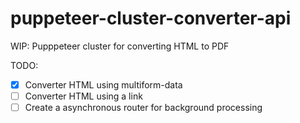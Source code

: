# puppeteer-cluster-converter-api
WIP: Pupppeteer cluster for converting HTML to PDF


TODO:

- [x] Converter HTML using multiform-data
- [ ] Converter HTML using a link
- [ ] Create a asynchronous router for background processing
